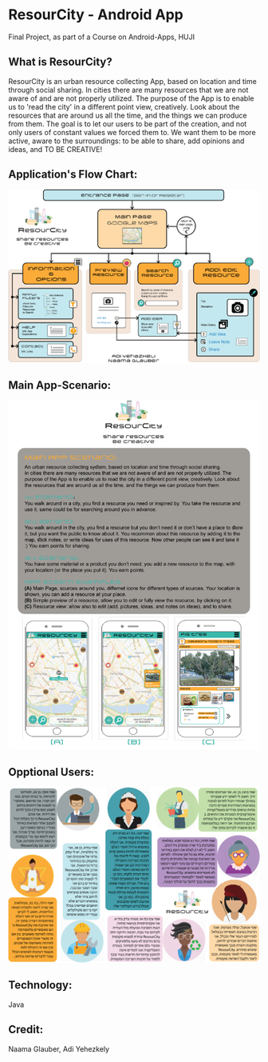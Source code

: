 # ResourCity - Android App
Final Project, as part of a Course on Android-Apps, HUJI

## What is ResourCity?
ResourCity is an urban resource collecting App, based on location and time through social sharing.
In cities there are many resources that we are not aware of and are not properly utilized. The purpose of the App is to enable us to 'read the city' in a different point view, creatively.
Look about the resources that are around us all the time, and the things we can produce from them.
The goal is to let our users to be part of the creation, and not only users of constant values we forced them to.
We want them to be more active, aware to the surroundings: to be able to share, add opinions and ideas, and TO BE CREATIVE!

## Application's Flow Chart:

![Alt text](/external_files/ResourCity_FlowChart.png?raw=true "ResourCity_FlowChart")

## Main App-Scenario:

![Alt text](/external_files/ResourCity_main_app_scenario.png?raw=true "MainAppScenario")

## Opptional Users: 

![Alt text](/external_files/Users.png?raw=true "Users")

## Technology:
Java

## Credit: 
Naama Glauber, Adi Yehezkely
